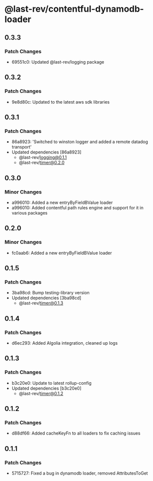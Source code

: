 # @last-rev/contentful-dynamodb-loader

## 0.3.3

### Patch Changes

- 69551c0: Updated @last-rev/logging package

## 0.3.2

### Patch Changes

- 9e8d80c: Updated to the latest aws sdk libraries

## 0.3.1

### Patch Changes

- 86a8923: 'Switched to winston logger and added a remote datadog transport'
- Updated dependencies [86a8923]
  - @last-rev/logging@0.1.1
  - @last-rev/timer@0.2.0

## 0.3.0

### Minor Changes

- a996010: Added a new entryByFieldBValue loader
- a996010: Added contentful path rules engine and support for it in various packages

## 0.2.0

### Minor Changes

- fc0aab6: Added a new entryByFieldBValue loader

## 0.1.5

### Patch Changes

- 3ba98cd: Bump testing-library version
- Updated dependencies [3ba98cd]
  - @last-rev/timer@0.1.3

## 0.1.4

### Patch Changes

- d6ec293: Added Algolia integration, cleaned up logs

## 0.1.3

### Patch Changes

- b3c20e0: Update to latest rollup-config
- Updated dependencies [b3c20e0]
  - @last-rev/timer@0.1.2

## 0.1.2

### Patch Changes

- d88df66: Added cacheKeyFn to all loaders to fix caching issues

## 0.1.1

### Patch Changes

- 5715727: Fixed a bug in dynamodb loader, removed AttributesToGet
